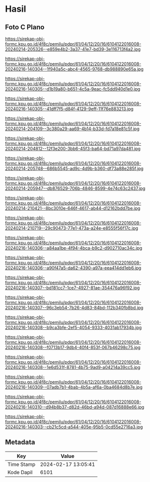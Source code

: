# Hasil

## Foto C Plano

https://sirekap-obj-formc.kpu.go.id/4f8c/pemilu/pdpr/61/04/12/20/16/6104122016008-20240214-205326--e859e4b2-3a37-41e7-bd39-3e116713f4a2.jpg

https://sirekap-obj-formc.kpu.go.id/4f8c/pemilu/pdpr/61/04/12/20/16/6104122016008-20240216-140304--1f940a5c-abc4-4565-9768-db988890e65a.jpg

https://sirekap-obj-formc.kpu.go.id/4f8c/pemilu/pdpr/61/04/12/20/16/6104122016008-20240216-140305--d1b19a80-b651-4c5a-9eac-fc5dd940d1e0.jpg

https://sirekap-obj-formc.kpu.go.id/4f8c/pemilu/pdpr/61/04/12/20/16/6104122016008-20240216-140305--41dff7f5-d84f-4129-9eff-11f76e883213.jpg

https://sirekap-obj-formc.kpu.go.id/4f8c/pemilu/pdpr/61/04/12/20/16/6104122016008-20240214-204109--3c380a29-aa69-4b14-b33d-fd7a18e81c5f.jpg

https://sirekap-obj-formc.kpu.go.id/4f8c/pemilu/pdpr/61/04/12/20/16/6104122016008-20240214-204812--12f3e200-3bb6-45f3-ba64-bd71a97da481.jpg

https://sirekap-obj-formc.kpu.go.id/4f8c/pemilu/pdpr/61/04/12/20/16/6104122016008-20240214-205748--686b5545-ad9c-4d9b-b360-df73a88e285f.jpg

https://sirekap-obj-formc.kpu.go.id/4f8c/pemilu/pdpr/61/04/12/20/16/6104122016008-20240214-205947--db876529-706b-4846-8599-4e74c63c2437.jpg

https://sirekap-obj-formc.kpu.go.id/4f8c/pemilu/pdpr/61/04/12/20/16/6104122016008-20240214-210421--8bc3010e-646f-4617-ab44-d12162bdd7be.jpg

https://sirekap-obj-formc.kpu.go.id/4f8c/pemilu/pdpr/61/04/12/20/16/6104122016008-20240214-210719--29c90473-77e1-473a-a24e-e8555f56f17c.jpg

https://sirekap-obj-formc.kpu.go.id/4f8c/pemilu/pdpr/61/04/12/20/16/6104122016008-20240216-140306--a84aa1be-4f94-4bca-b9c2-d902710ac34c.jpg

https://sirekap-obj-formc.kpu.go.id/4f8c/pemilu/pdpr/61/04/12/20/16/6104122016008-20240216-140306--a90f47a5-da62-4390-a97a-eea414dd1eb6.jpg

https://sirekap-obj-formc.kpu.go.id/4f8c/pemilu/pdpr/61/04/12/20/16/6104122016008-20240216-140307--bd181cc7-1ce7-4927-81ae-354476a96f92.jpg

https://sirekap-obj-formc.kpu.go.id/4f8c/pemilu/pdpr/61/04/12/20/16/6104122016008-20240216-140307--96c3eb54-7b26-4d83-84bd-112b340fb8bd.jpg

https://sirekap-obj-formc.kpu.go.id/4f8c/pemilu/pdpr/61/04/12/20/16/6104122016008-20240216-140308--b9ca3bfe-2ef5-4054-9333-4031ab17934b.jpg

https://sirekap-obj-formc.kpu.go.id/4f8c/pemilu/pdpr/61/04/12/20/16/6104122016008-20240216-140308--f0713b17-9db4-40f4-853f-067b46298c75.jpg

https://sirekap-obj-formc.kpu.go.id/4f8c/pemilu/pdpr/61/04/12/20/16/6104122016008-20240216-140308--1e6d531f-8781-4b75-9ad9-a04214a39cc5.jpg

https://sirekap-obj-formc.kpu.go.id/4f8c/pemilu/pdpr/61/04/12/20/16/6104122016008-20240216-140309--07adb7b1-4bab-4b5a-af6a-0ba4684d8b7e.jpg

https://sirekap-obj-formc.kpu.go.id/4f8c/pemilu/pdpr/61/04/12/20/16/6104122016008-20240216-140310--d94b8b37-d82d-46bd-a94d-087d16888e66.jpg

https://sirekap-obj-formc.kpu.go.id/4f8c/pemilu/pdpr/61/04/12/20/16/6104122016008-20240216-140303--cb21c5cd-a544-405e-95b5-0cd55e2716a3.jpg


## Metadata

| Key        | Value               |
| ---------- | ------------------- |
| Time Stamp | 2024-02-17 13:05:41 |
| Kode Dapil | 6101                |



